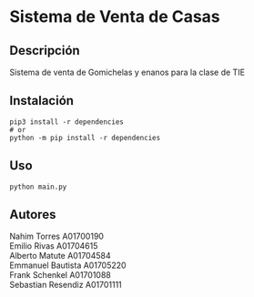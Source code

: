 # Sistema de Venta de Casas

## Descripción

Sistema de venta de Gomichelas y enanos para la clase de TIE

## Instalación

```shell
pip3 install -r dependencies
# or
python -m pip install -r dependencies
```

## Uso

```shell
python main.py
```

## Autores

Nahim Torres A01700190\
Emilio Rivas A01704615\
Alberto Matute A01704584\
Emmanuel Bautista A01705220\
Frank Schenkel A01701088\
Sebastian Resendiz A01701111
